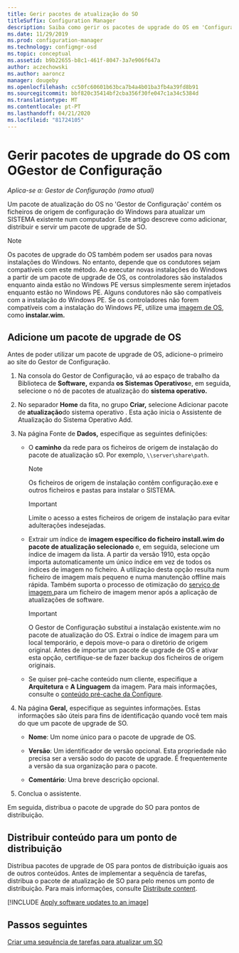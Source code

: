 ```yaml
---
title: Gerir pacotes de atualização do SO
titleSuffix: Configuration Manager
description: Saiba como gerir os pacotes de upgrade do OS em 'Configuração Manager'.
ms.date: 11/29/2019
ms.prod: configuration-manager
ms.technology: configmgr-osd
ms.topic: conceptual
ms.assetid: b9b22655-b8c1-461f-8047-3a7e906f647a
author: aczechowski
ms.author: aaroncz
manager: dougeby
ms.openlocfilehash: cc50fc60601b63bca7b4a4b01ba3fb4a39fd8b91
ms.sourcegitcommit: bbf820c35414bf2cba356f30fe047c1a34c5384d
ms.translationtype: MT
ms.contentlocale: pt-PT
ms.lasthandoff: 04/21/2020
ms.locfileid: "81724105"
---
```

# <a name="manage-os-upgrade-packages-with-configuration-manager"></a>Gerir pacotes de upgrade do OS com OGestor de Configuração

*Aplica-se a: Gestor de Configuração (ramo atual)*

Um pacote de atualização do OS no 'Gestor de Configuração' contém os ficheiros de origem de configuração do Windows para atualizar um SISTEMA existente num computador. Este artigo descreve como adicionar, distribuir e servir um pacote de upgrade de SO.

> [!NOTE]
> Os pacotes de upgrade do OS também podem ser usados para novas instalações do Windows. No entanto, depende que os condutores sejam compatíveis com este método. Ao executar novas instalações do Windows a partir de um pacote de upgrade de OS, os controladores são instalados enquanto ainda estão no Windows PE versus simplesmente serem injetados enquanto estão no Windows PE. Alguns condutores não são compatíveis com a instalação do Windows PE. Se os controladores não forem compatíveis com a instalação do Windows PE, utilize uma [imagem de OS](manage-operating-system-images.md), como **instalar.wim.**

## <a name="add-an-os-upgrade-package"></a><a name="BKMK_AddOSUpgradePkgs"></a>Adicione um pacote de upgrade de OS  

Antes de poder utilizar um pacote de upgrade de OS, adicione-o primeiro ao site do Gestor de Configuração.

1. Na consola do Gestor de Configuração, vá ao espaço de trabalho da Biblioteca de **Software,** expanda **os Sistemas Operativos**e, em seguida, selecione o nó de pacotes de atualização do **sistema operativo.**  

2. No separador **Home** da fita, no grupo **Criar,** selecione Adicionar pacote de **atualização**do sistema operativo . Esta ação inicia o Assistente de Atualização do Sistema Operativo Add.  

3. Na página Fonte de **Dados,** especifique as seguintes definições:

    - O **caminho** da rede para os ficheiros de origem de instalação do pacote de atualização sO. Por exemplo, `\\server\share\path`.  

        > [!NOTE]  
        >  Os ficheiros de origem de instalação contêm configuração.exe e outros ficheiros e pastas para instalar o SISTEMA.  

        > [!IMPORTANT]  
        >  Limite o acesso a estes ficheiros de origem de instalação para evitar adulterações indesejadas.  

    - Extrair um índice de **imagem específico do ficheiro install.wim do pacote de atualização selecionado** e, em seguida, selecione um índice de imagem da lista.<!--4931110--> A partir da versão 1910, esta opção importa automaticamente um único índice em vez de todos os índices de imagem no ficheiro. A utilização desta opção resulta num ficheiro de imagem mais pequeno e numa manutenção offline mais rápida. Também suporta o processo de otimização do [serviço de imagem,](#bkmk_resetbase)para um ficheiro de imagem menor após a aplicação de atualizações de software.  

        > [!IMPORTANT]  
        > O Gestor de Configuração substitui a instalação existente.wim no pacote de atualização do OS. Extrai o índice de imagem para um local temporário, e depois move-o para o diretório de origem original. Antes de importar um pacote de upgrade de OS e ativar esta opção, certifique-se de fazer backup dos ficheiros de origem originais.

    - Se quiser pré-cache conteúdo num cliente, especifique a **Arquitetura** e **A Linguagem** da imagem. Para mais informações, consulte o [conteúdo pré-cache da Configure](../deploy-use/configure-precache-content.md).  

4. Na página **Geral,** especifique as seguintes informações. Estas informações são úteis para fins de identificação quando você tem mais do que um pacote de upgrade de SO.  

    - **Nome**: Um nome único para o pacote de upgrade de OS.  

    - **Versão**: Um identificador de versão opcional. Esta propriedade não precisa ser a versão sodo do pacote de upgrade. É frequentemente a versão da sua organização para o pacote.  

    - **Comentário**: Uma breve descrição opcional.  

5. Conclua o assistente.  

Em seguida, distribua o pacote de upgrade do SO para pontos de distribuição.  

## <a name="distribute-content-to-a-distribution-point"></a><a name="BKMK_Distribute"></a>Distribuir conteúdo para um ponto de distribuição  

Distribua pacotes de upgrade de OS para pontos de distribuição iguais aos de outros conteúdos. Antes de implementar a sequência de tarefas, distribua o pacote de atualização de SO para pelo menos um ponto de distribuição. Para mais informações, consulte [Distribute content](../../core/servers/deploy/configure/deploy-and-manage-content.md#bkmk_distribute).  

[!INCLUDE [Apply software updates to an image](includes/wim-apply-updates.md)]

## <a name="next-steps"></a>Passos seguintes

[Criar uma sequência de tarefas para atualizar um SO](../deploy-use/create-a-task-sequence-to-upgrade-an-operating-system.md)
